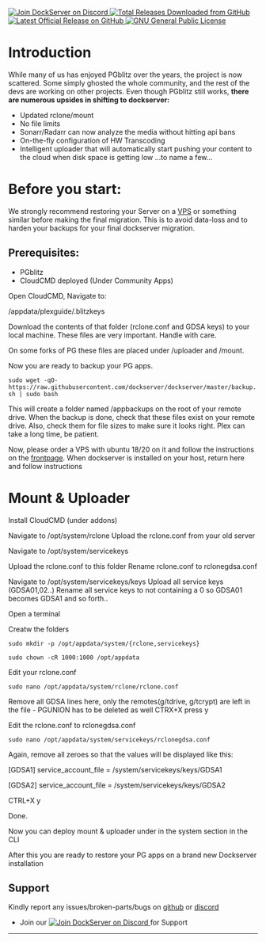 <p align="left">
    <a href="https://discord.gg/FYSvu83caM">
        <img src="https://discord.com/api/guilds/830478558995415100/widget.png?label=Discord%20Server&logo=discord" alt="Join DockServer on Discord">
    </a>
        <a href="https://github.com/dockserver/dockserver/releases">
        <img src="https://img.shields.io/github/downloads/dockserver/dockserver/total?label=Total%20Downloads&logo=github" alt="Total Releases Downloaded from GitHub">
    </a>
    <a href="https://github.com/dockserver/dockserver/releases/latest">
        <img src="https://img.shields.io/github/v/release/dockserver/dockserver?include_prereleases&label=Latest%20Release&logo=github" alt="Latest Official Release on GitHub">
    </a>
    <a href="https://github.com/dockserver/dockserver/blob/master/LICENSE">
        <img src="https://img.shields.io/github/license/dockserver/dockserver?label=License&logo=gnu" alt="GNU General Public License">
    </a>
</p>

# Introduction

While many of us has enjoyed PGblitz over the years, the project is now scattered. Some simply ghosted the whole community, and the rest of the devs are working on other projects. 
Even though PGblitz still works, **there are numerous upsides in shifting to dockserver:**

- Updated rclone/mount 
- No file limits
- Sonarr/Radarr can now analyze the media without hitting api bans
- On-the-fly configuration of HW Transcoding
- Intelligent uploader that will automatically start pushing your content to the cloud when disk space is getting low
...to name a few...

# Before you start: 

We strongly recommend restoring your Server on a [VPS](https://www.hetzner.com/cloud "VPS") or something similar before making the final migration. This is to avoid data-loss and to harden your backups for your final dockserver migration.

## Prerequisites:
- PGblitz
- CloudCMD deployed (Under Community Apps) 

Open CloudCMD, Navigate to: 

/appdata/plexguide/.blitzkeys

Download the contents of that folder (rclone.conf and GDSA keys) to your local machine. These files are very important. Handle with care.

On some forks of PG these files are placed under /uploader and /mount.

Now you are ready to backup your PG apps.

`sudo wget -qO- https://raw.githubusercontent.com/dockserver/dockserver/master/backup.sh | sudo bash`

This will create a folder named /appbackups on the root of your remote drive. When the backup is done, check that these files exist on your remote drive. Also, check them for file sizes to make sure it looks right. Plex can take a long time, be patient. 

Now, please order a VPS with ubuntu 18/20 on it and follow the instructions on the [frontpage](http://dockserver.io "frontpage"). When dockserver is installed on your host, return here and follow instructions


# Mount & Uploader

Install CloudCMD (under addons) 

Navigate to 
/opt/system/rclone
Upload the rclone.conf from your old server

Navigate to 
/opt/system/servicekeys

Upload the rclone.conf to this folder
Rename rclone.conf to rclonegdsa.conf

Navigate to 
/opt/system/servicekeys/keys
Upload all service keys (GDSA01,02..)
Rename all service keys to not containing a 0 so GDSA01 becomes GDSA1 and so forth..

Open a terminal

Creatw the folders

`sudo mkdir -p /opt/appdata/system/{rclone,servicekeys}`

`sudo chown -cR 1000:1000 /opt/appdata`

Edit your rclone.conf

`sudo nano /opt/appdata/system/rclone/rclone.conf`

Remove all GDSA lines here, only the remotes(g/tdrive, g/tcrypt) are left in the file - PGUNION has to be deleted as well
CTRX+X press y 

Edit the rclone.conf to rclonegdsa.conf

`sudo nano /opt/appdata/system/servicekeys/rclonegdsa.conf`

Again, remove all zeroes so that the values will be displayed like this:

[GDSA1] 
service_account_file = /system/servicekeys/keys/GDSA1

[GDSA2] 
service_account_file = /system/servicekeys/keys/GDSA2

CTRL+X y 

Done. 

Now you can deploy mount & uploader under in the system section in the CLI

After this you are ready to restore your PG apps on a brand new Dockserver installation





## Support

Kindly report any issues/broken-parts/bugs on [github](https://github.com/dockserver/dockserver/issues) or [discord](https://discord.gg/A7h7bKBCVa)

* Join our <a href="https://discord.gg/FYSvu83caM">
        <img src="https://discord.com/api/guilds/830478558995415100/widget.png?label=Discord%20Server&logo=discord" alt="Join DockServer on Discord">
    </a> for Support

----

